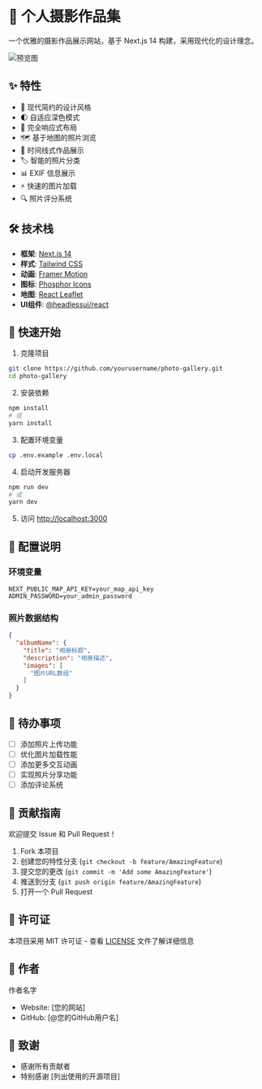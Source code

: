 # 📸 个人摄影作品集

一个优雅的摄影作品展示网站，基于 Next.js 14 构建，采用现代化的设计理念。

![预览图](public/preview.png)

## ✨ 特性

- 🎨 现代简约的设计风格
- 🌓 自适应深色模式
- 📱 完全响应式布局
- 🗺️ 基于地图的照片浏览
- 📅 时间线式作品展示
- 🏷️ 智能的照片分类
- 📊 EXIF 信息展示
- ⚡️ 快速的图片加载
- 🔍 照片评分系统

## 🛠️ 技术栈

- **框架**: [Next.js 14](https://nextjs.org/)
- **样式**: [Tailwind CSS](https://tailwindcss.com/)
- **动画**: [Framer Motion](https://www.framer.com/motion/)
- **图标**: [Phosphor Icons](https://phosphoricons.com/)
- **地图**: [React Leaflet](https://react-leaflet.js.org/)
- **UI组件**: [@headlessui/react](https://headlessui.com/)

## 🚀 快速开始

1. 克隆项目

```bash
git clone https://github.com/yourusername/photo-gallery.git
cd photo-gallery
```

2. 安装依赖

```bash
npm install
# 或
yarn install
```

3. 配置环境变量

```bash
cp .env.example .env.local
```

4. 启动开发服务器

```bash
npm run dev
# 或
yarn dev
```

5. 访问 [http://localhost:3000](http://localhost:3000)
## 🔧 配置说明

### 环境变量

```env
NEXT_PUBLIC_MAP_API_KEY=your_map_api_key
ADMIN_PASSWORD=your_admin_password
```

### 照片数据结构

```json
{
  "albumName": {
    "title": "相册标题",
    "description": "相册描述",
    "images": [
      "图片URL数组"
    ]
  }
}
```

## 📝 待办事项

- [ ] 添加照片上传功能
- [ ] 优化图片加载性能
- [ ] 添加更多交互动画
- [ ] 实现照片分享功能
- [ ] 添加评论系统

## 🤝 贡献指南

欢迎提交 Issue 和 Pull Request！

1. Fork 本项目
2. 创建您的特性分支 (`git checkout -b feature/AmazingFeature`)
3. 提交您的更改 (`git commit -m 'Add some AmazingFeature'`)
4. 推送到分支 (`git push origin feature/AmazingFeature`)
5. 打开一个 Pull Request

## 📄 许可证

本项目采用 MIT 许可证 - 查看 [LICENSE](LICENSE) 文件了解详细信息

## 👤 作者

作者名字
- Website: [您的网站]
- GitHub: [@您的GitHub用户名]

## 🙏 致谢

- 感谢所有贡献者
- 特别感谢 [列出使用的开源项目]